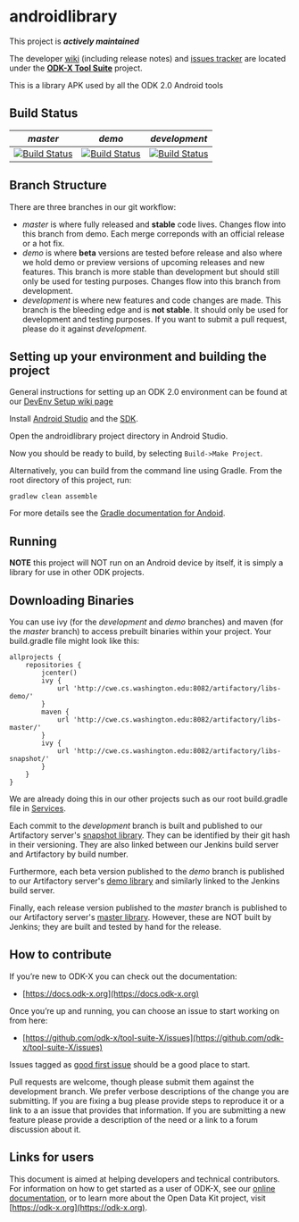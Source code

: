 # androidlibrary

This project is __*actively maintained*__

The developer [wiki](https://github.com/odk-x/tool-suite-X/wiki) (including release notes) and [issues tracker](https://github.com/odk-x/tool-suite-X/issues) are located under the [**ODK-X Tool Suite**](https://github.com/odk-x) project.

This is a library APK used by all the ODK 2.0 Android tools

## Build Status

*master* | *demo* | *development*
-------- | ------ | -------------
[![Build Status](http://cwe.cs.washington.edu:8081/buildStatus/icon?job=master-androidlibrary)](http://cwe.cs.washington.edu:8081/view/ODK%20Full%20Release/job/master-androidlibrary/) | [![Build Status](http://cwe.cs.washington.edu:8081/buildStatus/icon?job=demo-androidlibrary)](http://cwe.cs.washington.edu:8081/view/ODK%20Soft%20Release/job/demo-androidlibrary/) | [![Build Status](http://cwe.cs.washington.edu:8081/buildStatus/icon?job=androidlibrary)](http://cwe.cs.washington.edu:8081/job/androidlibrary/)

## Branch Structure

There are three branches in our git workflow:
* *master* is where fully released and **stable** code lives. Changes flow into this branch from demo. Each merge correponds with an official release or a hot fix.
* *demo* is where **beta** versions are tested before release and also where we hold demo or preview versions of upcoming releases and new features. This branch is more stable than development but should still only be used for testing purposes. Changes flow into this branch from development.
* *development* is where new features and code changes are made. This branch is the bleeding edge and is **not stable**. It should only be used for development and testing purposes. If you want to submit a pull request, please do it against *development*.

## Setting up your environment and building the project

General instructions for setting up an ODK 2.0 environment can be found at our [DevEnv Setup wiki page](https://github.com/opendatakit/opendatakit/wiki/DevEnv-Setup)

Install [Android Studio](http://developer.android.com/tools/studio/index.html) and the [SDK](http://developer.android.com/sdk/index.html#Other).

Open the androidlibrary project directory in Android Studio.

Now you should be ready to build, by selecting `Build->Make Project`.

Alternatively, you can build from the command line using Gradle. From the root directory of this project, run:

`gradlew clean assemble`

For more details see the [Gradle documentation for Andoid](https://guides.gradle.org/building-android-apps/).

## Running

**NOTE** this project will NOT run on an Android device by itself, it is simply a library for use in other ODK projects.

## Downloading Binaries

You can use ivy (for the *development* and *demo* branches) and maven (for the *master* branch) to access prebuilt binaries within your project. Your build.gradle file might look like this:
```
allprojects {
    repositories {
        jcenter()
        ivy {
            url 'http://cwe.cs.washington.edu:8082/artifactory/libs-demo/'
        }
        maven {
            url 'http://cwe.cs.washington.edu:8082/artifactory/libs-master/'
        }
        ivy {
            url 'http://cwe.cs.washington.edu:8082/artifactory/libs-snapshot/'
        }
    }
}

```

We are already doing this in our other projects such as our root build.gradle file in [Services](https://github.com/odk-x/services/blob/master/build.gradle). 

Each commit to the *development* branch is built and published to our Artifactory server's [snapshot library](http://cwe.cs.washington.edu:8082/artifactory/webapp/builds/androidlibrary/?2). They can be identified by their git hash in their versioning. They are also linked between our Jenkins build server and Artifactory by build number. 

Furthermore, each beta version published to the *demo* branch is published to our Artifactory server's [demo library](http://cwe.cs.washington.edu:8082/artifactory/webapp/builds/demo-androidlibrary/?4) and similarly linked to the Jenkins build server.

Finally, each release version published to the *master* branch is published to our Artifactory server's [master library](http://cwe:8082/artifactory/webapp/browserepo.html?2). However, these are NOT built by Jenkins; they are built and tested by hand for the release.


## How to contribute
If you’re new to ODK-X you can check out the documentation:
- [https://docs.odk-x.org](https://docs.odk-x.org)

Once you’re up and running, you can choose an issue to start working on from here: 
- [https://github.com/odk-x/tool-suite-X/issues](https://github.com/odk-x/tool-suite-X/issues)

Issues tagged as [good first issue](https://github.com/odk-x/tool-suite-X/issues?q=is%3Aissue+is%3Aopen+label%3A%22good+first+issue%22) should be a good place to start.

Pull requests are welcome, though please submit them against the development branch. We prefer verbose descriptions of the change you are submitting. If you are fixing a bug please provide steps to reproduce it or a link to a an issue that provides that information. If you are submitting a new feature please provide a description of the need or a link to a forum discussion about it. 

## Links for users
This document is aimed at helping developers and technical contributors. For information on how to get started as a user of ODK-X, see our [online documentation](https://docs.odk-x.org), or to learn more about the Open Data Kit project, visit [https://odk-x.org](https://odk-x.org).

